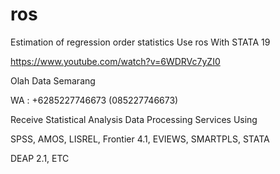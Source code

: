 # ros
Estimation of regression order statistics Use ros With STATA 19

https://www.youtube.com/watch?v=6WDRVc7yZI0

Olah Data Semarang

WA : +6285227746673 (085227746673)

Receive Statistical Analysis Data Processing Services Using

SPSS, AMOS, LISREL, Frontier 4.1, EVIEWS, SMARTPLS, STATA

DEAP 2.1, ETC
